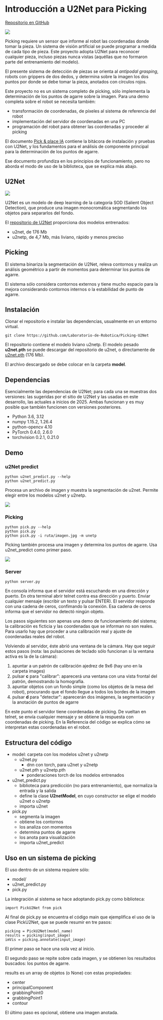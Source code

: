 # Introducción a U2Net para Picking

[Repositorio en GitHub](https://github.com/Laboratorio-de-Robotica/Picking-U2Net)

<img src="./_static/Picking.png">


Picking requiere un sensor que informe al robot las coordenadas donde tomar la pieza.  Un sistema de visión artificial se puede programar a medida de cada tipo de pieza.  Este proyecto adopta U2Net para reconocer cualquier pieza, incluso piezas nunca vistas (aquéllas que no formaron parte del entrenamiento del modelo).

El presente sistema de detección de piezas se orienta al *antipodal grasping*, robots con grippers de dos dedos, y determina sobre la imagen los dos puntos por donde se debe tomar la pieza, anotados con círculos rojos.

Este proyecto no es un sistema completo de picking, sólo implementa la determinación de los puntos de agarre sobre la imagen.  Para una demo completa sobre el robot se necesita también:

- transformación de coordenadas, de píxeles al sistema de referencia del robot
- implementación del servidor de coordenadas en una PC
- programación del robot para obtener las coordenadas y proceder al picking

El documento [Pick & place IA](https://docs.google.com/document/d/1cnP3_vzlprbpmIYp5Z6eIvfE33E94nwcogm0QQsAR48/edit?tab=t.0#heading=h.6jynaot9cbnq) contiene la bitácora de instalación y pruebas con U2Net, y los fundamentos para el análisis de componente principal para la determinación de los puntos de agarre.

Ese documento profundiza en los principios de funcionamiento, pero no aborda el modo de uso de la biblioteca, que se explica más abajo.

## U2Net
<img src="_static/U2Net.png">

U2Net es un modelo de deep learning de la categoría SOD (Salient Object Detection), que produce una imagen monocromática segmentando los objetos para separarlos del fondo.

El [repositorio de U2Net](https://github.com/xuebinqin/U-2-Net) proporciona dos modelos entrenados:

- u2net, de 176 Mb
- u2netp, de 4,7 Mb, más liviano, rápido y menos preciso


## Picking
El sistema binariza la segmentación de U2Net, releva contornos y realiza un análisis geométrico a partir de momentos para determinar los puntos de agarre.

El sistema sólo considera contornos externos y tiene mucho espacio para la mejora considerando contornos internos o la estabilidad de punto de agarre.

## Instalación
Clonar el repositorio e instalar las dependencias, usualmente en un entorno virtual.

    git clone https://github.com/Laboratorio-de-Robotica/Picking-U2Net

El repositorio contiene el modelo liviano u2netp.
El modelo pesado **u2net.pth** se puede descargar del repositorio de u2net, o directamente de [u2net.pth](https://drive.google.com/file/d/1ye5EcsqVgEQXQQulGK17Mw5XDaDNquZt/view?usp=drive_link) (176 Mb).

El archivo descargado se debe colocar en la carpeta **model**.

## Dependencias

Esencialmente las dependencias de U2Net; para cada una se muestras dos versiones: las sugeridas por el sitio de U2Net y las usadas en este desarrollo, las actuales a inicios de 2025.  Ambas funcionan y es muy posible que también funcionen con versiones posteriores.

- Python 3.6, 3.12
- numpy 1.15.2, 1.26.4
- python-opencv 4.10
- PyTorch 0.4.0, 2.6.0
- torchvision 0.2.1, 0.21.0

## Demo

### u2Net predict

    python u2net_predict.py --help
    python u2net_predict.py

Procesa un archivo de imagen y muestra la segmentación de u2net.  Permite elegir entre los modelos u2net y u2netp.

<img src="./_static/u2net_predict_demo.png">

### Picking

    python pick.py --help
    python pick.py
    python pick.py -i ruta/imagen.jpg -m unetp

Picking también procesa una imagen y determina los puntos de agarre.  Usa u2net_predict como primer paso.

<img src="./_static/Picking.png">


### Server

    python server.py

En consola informa que el servidor está escuchando en una dirección y puerto.  En otra terminal abrir telnet contra esa dirección y puerto.  Enviar cualquier mensaje (escribir un texto y pulsar ENTER).  El servidor responde con una cadena de ceros, confimando la conexión.  Esa cadena de ceros informa que el servidor no detectó ningún objeto.

Los pasos siguientes son apenas una demo de funcionamiento del sistema; la calibración es ficticia y las coordenadas que se informan no son reales.  Para usarlo hay que proceder a una calibración real y ajuste de coordenadas reales del robot.

Volviendo al servidor, éste abrió una ventana de la cámara.  Hay que seguir estos pasos (nota: las pulsaciones de teclado sólo funcionan si la ventana activa es la de la cámara):

1. apuntar a un patrón de calibración ajedrez de 9x6 (hay uno en la carpeta images)
2. pulsar **c** para "calibrar": aparecerá una ventana con una vista frontal del patrón, demostrando la homografía.
3. apuntar objetos con un fondo simple (como los objetos de la mesa del robot), procurando que el fondo llegue a todos los bordes de la imagen
4. pulsar **d** para "detectar": aparecerán dos imágenes, la segmentación y la anotación de puntos de agarre

En este punto el servidor tiene coordenadas de picking.  De vueltan en telnet, se envía cualquier mensaje y se obtiene la respuesta con coordenadas de picking.  En la Referencia del código se explica cómo se interpretan estas coordenadas en el robot.

## Estructura del código

- model: carpeta con los modelos u2net y u2netp
  - u2net.py
    - dnn con torch, para u2net y u2netp
  - u2net.pth y u2netp.pth
    - ponderaciones torch de los modelos entrenados
- u2net_predict.py
  - biblioteca para predicción (no para entrenamiento), que normaliza la entrada y la salida
  - define la clase **U2netModel**, en cuyo constructor se elige el modelo u2net o u2netp
  - importa u2net
- pick.py
  - segmenta la imagen
  - obtiene los contornos
  - los analiza con momentos
  - determina puntos de agarre
  - los anota para visualización
  - importa u2net_predict


## Uso en un sistema de picking

El uso dentro de un sistema requiere sólo:

- model/
- u2net_predict.py
- pick.py

La integración al sistema se hace adoptando pick.py como biblioteca:

    import PickU2Net from pick

Al final de pick.py se encuentra el código main que ejemplifica el uso de la clase PickU2Net, que se puede resumir en tre pasos:

    picking = PickU2Net(model_name)
    results = picking(input_image)
    imVis = picking.annotate(input_image)

El primer paso se hace una sola vez al inicio.

El segundo paso se repite sobre cada imagen, y se obtienen los resultados buscados: los puntos de agarre.

results es un array de objetos (o None) con estas propiedades:

- center
- principalComponent
- grabbingPoint0
- grabbingPoint1
- contour

El último paso es opcional, obtiene una imagen anotada.
